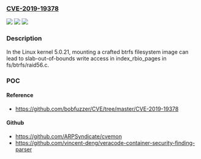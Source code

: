 ### [CVE-2019-19378](https://cve.mitre.org/cgi-bin/cvename.cgi?name=CVE-2019-19378)
![](https://img.shields.io/static/v1?label=Product&message=n%2Fa&color=blue)
![](https://img.shields.io/static/v1?label=Version&message=n%2Fa&color=blue)
![](https://img.shields.io/static/v1?label=Vulnerability&message=n%2Fa&color=brighgreen)

### Description

In the Linux kernel 5.0.21, mounting a crafted btrfs filesystem image can lead to slab-out-of-bounds write access in index_rbio_pages in fs/btrfs/raid56.c.

### POC

#### Reference
- https://github.com/bobfuzzer/CVE/tree/master/CVE-2019-19378

#### Github
- https://github.com/ARPSyndicate/cvemon
- https://github.com/vincent-deng/veracode-container-security-finding-parser

